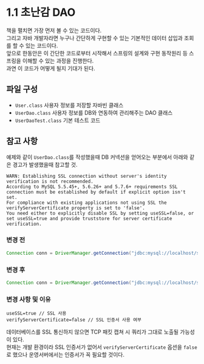 # 1.1 초난감 DAO

책을 펼치면 가장 먼저 볼 수 있는 코드이다.  
그리고 자바 개발자라면 누구나 간단하게 구현할 수 있는 기본적인 데이터 삽입과 조회를 할 수 있는 코드이다.  
앞으로 한동안은 이 간단한 코드로부터 시작해서 스프링의 설계와 구현 동작원리 등 스프링을 이해할 수 있는 과정을 진행한다.  
과연 이 코드가 어떻게 될지 기대가 된다.

## 파일 구성

- `User.class` 사용자 정보를 저장할 자바빈 클래스
- `UserDao.class` 사용자 정보를 DB와 연동하여 관리해주는 DAO 클래스
- `UserDaoTest.class` 기본 테스트 코드

## 참고 사항

예제와 같이 `UserDao.class`를 작성했을때 DB 커넥션을 얻어오는 부분에서 아래와 같은 경고가 발생했을때 참고할 것.
```
WARN: Establishing SSL connection without server's identity verification is not recommended.
According to MySQL 5.5.45+, 5.6.26+ and 5.7.6+ requirements SSL connection must be established by default if explicit option isn't set.
For compliance with existing applications not using SSL the verifyServerCertificate property is set to 'false'.
You need either to explicitly disable SSL by setting useSSL=false, or set useSSL=true and provide truststore for server certificate verification.
```

### 변경 전
```java
Connection conn = DriverManager.getConnection("jdbc:mysql://localhost/springstudy", "springstudy", "springstudy");
```

### 변경 후
```java
Connection conn = DriverManager.getConnection("jdbc:mysql://localhost/springstudy?verifyServerCertificate=false&useSSL=true", "springstudy", "springstudy");
```

### 변경 사항 및 이유

```
useSSL=true // SSL 사용 
verifyServerCertificate=false // SSL 인증서 사용 여부
``` 
데이터베이스를 SSL 통신하지 않으면 TCP 패킷 캡쳐 시 쿼리가 그대로 노출될 가능성이 있다.   
현재는 개발 환경이라 SSL 인증서가 없어서 `verifyServerCertificate` 옵션을 `false`로 했으나 운영서버에서는 인증서가 꼭 필요할 것이다.
